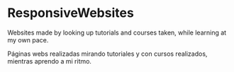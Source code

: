 # ResponsiveWebsites

Websites made by looking up tutorials and courses taken, while learning at my own pace.

Páginas webs realizadas mirando tutoriales y con cursos realizados, mientras aprendo a mi ritmo.

